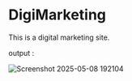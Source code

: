 # DigiMarketing
This is a digital marketing site.

output : 

![Screenshot 2025-05-08 192104](https://github.com/user-attachments/assets/4d932b40-6760-44ec-9568-e56d15b516f6)
